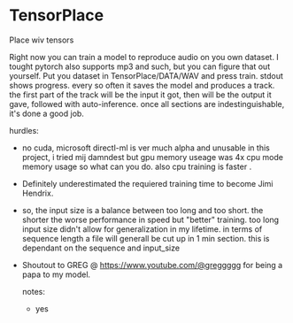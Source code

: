 # TensorPlace
Place wiv tensors

Right now you can train a model to reproduce audio on you own dataset. I tought pytorch also supports mp3 and such, but you can figure that out yourself.
Put you dataset in TensorPlace/DATA/WAV and press train. stdout shows progress. every so often it saves the model and produces a track. 
the first part of the track will be the input it got, then will be the output it gave, followed with auto-inference. once all sections are indestinguishable, it's done a good job.

hurdles:
- no cuda, microsoft directl-ml is ver much alpha and unusable in this project, i tried mij damndest but gpu memory useage was 4x cpu mode memory usage so what can you do. also cpu training is faster .
- Definitely underestimated the requiered training time to become Jimi Hendrix.
- so, the input size is a balance between too long and too short. the shorter the worse performance in speed but "better" training. too long input size didn't allow for generalization in my lifetime. in terms of sequence length a file will generall be cut up in 1 min section. this is dependant on the sequence and input_size
- Shoutout to GREG @ https://www.youtube.com/@greggggg for being a papa to my model.

  notes:
  - yes
